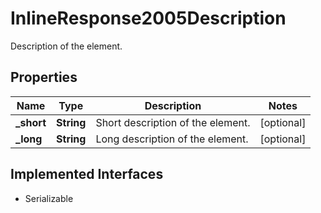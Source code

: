 

# InlineResponse2005Description

Description of the element.

## Properties

Name | Type | Description | Notes
------------ | ------------- | ------------- | -------------
**_short** | **String** | Short description of the element. |  [optional]
**_long** | **String** | Long description of the element. |  [optional]


## Implemented Interfaces

* Serializable



